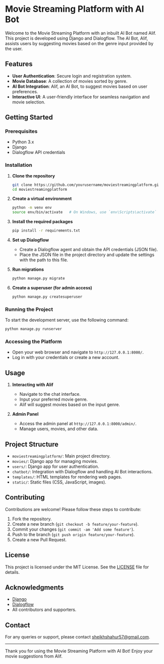 # Movie Streaming Platform with AI Bot

Welcome to the Movie Streaming Platform with an inbuilt AI Bot named Alif. This project is developed using Django and Dialogflow. The AI Bot, Alif, assists users by suggesting movies based on the genre input provided by the user.

## Features
- **User Authentication**: Secure login and registration system.
- **Movie Database**: A collection of movies sorted by genre.
- **AI Bot Integration**: Alif, an AI Bot, to suggest movies based on user preferences.
- **Interactive UI**: A user-friendly interface for seamless navigation and movie selection.

## Getting Started

### Prerequisites
- Python 3.x
- Django
- Dialogflow API credentials

### Installation

1. **Clone the repository**
   ```bash
   git clone https://github.com/yourusername/moviestreamingplatform.git
   cd moviestreamingplatform
   ```

2. **Create a virtual environment**
   ```bash
   python -m venv env
   source env/bin/activate   # On Windows, use `env\Scripts\activate`
   ```

3. **Install the required packages**
   ```bash
   pip install -r requirements.txt
   ```

4. **Set up Dialogflow**
   - Create a Dialogflow agent and obtain the API credentials (JSON file).
   - Place the JSON file in the project directory and update the settings with the path to this file.

5. **Run migrations**
   ```bash
   python manage.py migrate
   ```

6. **Create a superuser (for admin access)**
   ```bash
   python manage.py createsuperuser
   ```

### Running the Project

To start the development server, use the following command:
```bash
python manage.py runserver
```

### Accessing the Platform

- Open your web browser and navigate to `http://127.0.0.1:8000/`.
- Log in with your credentials or create a new account.

## Usage

1. **Interacting with Alif**
   - Navigate to the chat interface.
   - Input your preferred movie genre.
   - Alif will suggest movies based on the input genre.

2. **Admin Panel**
   - Access the admin panel at `http://127.0.0.1:8000/admin/`.
   - Manage users, movies, and other data.

## Project Structure

- `moviestreamingplatform/`: Main project directory.
- `movies/`: Django app for managing movies.
- `users/`: Django app for user authentication.
- `chatbot/`: Integration with Dialogflow and handling AI Bot interactions.
- `templates/`: HTML templates for rendering web pages.
- `static/`: Static files (CSS, JavaScript, images).

## Contributing

Contributions are welcome! Please follow these steps to contribute:

1. Fork the repository.
2. Create a new branch (`git checkout -b feature/your-feature`).
3. Commit your changes (`git commit -am 'Add some feature'`).
4. Push to the branch (`git push origin feature/your-feature`).
5. Create a new Pull Request.

## License

This project is licensed under the MIT License. See the [LICENSE](LICENSE) file for details.

## Acknowledgments

- [Django](https://www.djangoproject.com/)
- [Dialogflow](https://dialogflow.cloud.google.com/)
- All contributors and supporters.

## Contact

For any queries or support, please contact sheikhshahur57@gmail.com.

---

Thank you for using the Movie Streaming Platform with AI Bot! Enjoy your movie suggestions from Alif.
